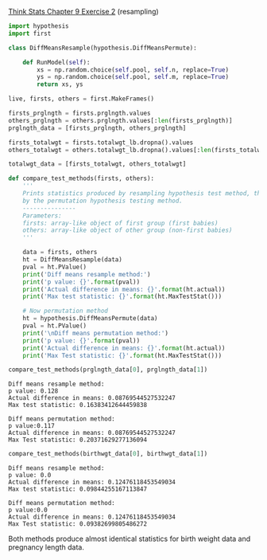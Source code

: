 [Think Stats Chapter 9 Exercise 2](http://greenteapress.com/thinkstats2/html/thinkstats2010.html#toc90) (resampling)

```python
import hypothesis
import first
```


```python
class DiffMeansResample(hypothesis.DiffMeansPermute):

    def RunModel(self):
        xs = np.random.choice(self.pool, self.n, replace=True)
        ys = np.random.choice(self.pool, self.m, replace=True)
        return xs, ys
```


```python
live, firsts, others = first.MakeFrames()
```


```python
firsts_prglngth = firsts.prglngth.values
others_prglngth = others.prglngth.values[:len(firsts_prglngth)]
prglngth_data = [firsts_prglngth, others_prglngth]
```


```python
firsts_totalwgt = firsts.totalwgt_lb.dropna().values
others_totalwgt = others.totalwgt_lb.dropna().values[:len(firsts_totalwgt)]

totalwgt_data = [firsts_totalwgt, others_totalwgt]
```


```python
def compare_test_methods(firsts, others):
    '''
    Prints statistics produced by resampling hypothesis test method, then prints statistics produced
    by the permutation hypothesis testing method.
    ---------------
    Parameters:
    firsts: array-like object of first group (first babies)
    others: array-like object of other group (non-first babies)
    '''

    data = firsts, others
    ht = DiffMeansResample(data)
    pval = ht.PValue()
    print('Diff means resample method:')
    print('p value: {}'.format(pval))
    print('Actual difference in means: {}'.format(ht.actual))
    print('Max test statistic: {}'.format(ht.MaxTestStat()))

    # Now permutation method
    ht = hypothesis.DiffMeansPermute(data)
    pval = ht.PValue()
    print('\nDiff means permutation method:')
    print('p value: {}'.format(pval))
    print('Actual difference in means: {}'.format(ht.actual))
    print('Max Test statistic: {}'.format(ht.MaxTestStat()))
```


```python
compare_test_methods(prglngth_data[0], prglngth_data[1])
```

    Diff means resample method:
    p value: 0.128
    Actual difference in means: 0.08769544527532247
    Max test statistic: 0.16383412644459838

    Diff means permutation method:
    p value:0.117
    Actual difference in means: 0.08769544527532247
    Max Test statistic: 0.20371629277136094



```python
compare_test_methods(birthwgt_data[0], birthwgt_data[1])
```

    Diff means resample method:
    p value: 0.0
    Actual difference in means: 0.12476118453549034
    Max test statistic: 0.09844255167113847

    Diff means permutation method:
    p value:0.0
    Actual difference in means: 0.12476118453549034
    Max Test statistic: 0.09382699805486272


Both methods produce almost identical statistics for birth weight data and pregnancy length data.
